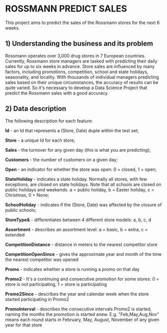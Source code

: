 # ROSSMANN PREDICT SALES
This project aims to predict the sales of the Rossmann stores for the next 6 weeks.

## 1) Understanding the business and its problem
Rossmann operates over 3,000 drug stores in 7 European countries. Currently, Rossmann store managers are tasked with predicting their daily sales for up to six weeks in advance. Store sales are influenced by many factors, including promotions, competition, school and state holidays, seasonality, and locality. With thousands of individual managers predicting sales based on their unique circumstances, the accuracy of results can be quite varied. So it's necessary to develop a Data Science Project that predict the Rossmann sales with a good accuracy.

## 2) Data description
The following description for each feature:

**Id** - an Id that represents a (Store, Date) duple within the test set;

**Store** - a unique Id for each store;

**Sales** - the turnover for any given day (this is what you are predicting);

**Customers** - the number of customers on a given day;

**Open** - an indicator for whether the store was open: 0 = closed, 1 = open;

**StateHoliday** - indicates a state holiday. Normally all stores, with few exceptions, are closed on state holidays. Note that all schools are closed on public holidays and weekends. a = public holiday, b = Easter holiday, c = Christmas, 0 = None;

**SchoolHoliday** - indicates if the (Store, Date) was affected by the closure of public schools;

**StoreType&** - differentiates between 4 different store models: a, b, c, d

**Assortment** - describes an assortment level: a = basic, b = extra, c = extended

**CompetitionDistance** - distance in meters to the nearest competitor store

**CompetitionOpenSince** - gives the approximate year and month of the time the nearest competitor was opened

**Promo** - indicates whether a store is running a promo on that day

**Promo2** - It's a continuing and consecutive promotion for some stores: 0 = store is not participating, 1 = store is participating

**Promo2Since** - describes the year and calendar week when the store started participating in Promo2

**PromoInterval** - describes the consecutive intervals Promo2 is started, naming the months the promotion is started anew. E.g. "Feb,May,Aug,Nov" means each round starts in February, May, August, November of any given year for that store

